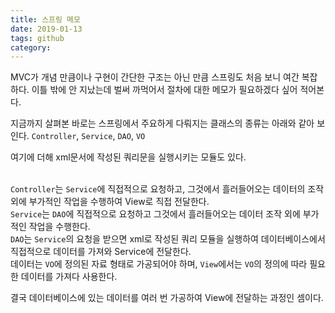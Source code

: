 ```yaml
---
title: 스프링 메모
date: 2019-01-13
tags: github 
category: 
---
```


MVC가 개념 만큼이나 구현이 간단한 구조는 아닌 만큼 스프링도 처음 보니 여간 복잡하다. 
이틀 밖에 안 지났는데 벌써 까먹어서 절차에 대한 메모가 필요하겠다 싶어 적어본다.

지금까지 살펴본 바로는 스프링에서 주요하게 다뤄지는 클래스의 종류는 아래와 같아 보인다.
`Controller`, `Service`, `DAO`, `VO`

여기에 더해 xml문서에 작성된 쿼리문을 실행시키는 모듈도 있다.

<br>`Controller`는 `Service`에 직접적으로 요청하고, 그것에서 흘러들어오는 데이터의 조작 외에 부가적인 작업을 수행하여 View로 직접 전달한다.
<br>`Service`는 `DAO`에 직접적으로 요청하고 그것에서 흘러들어오는 데이터 조작 외에 부가적인 작업을 수행한다. 
<br>`DAO`는 `Service`의 요청을 받으면 xml로 작성된 쿼리 모듈을 실행하여 데이터베이스에서 직접적으로 데이터를 가져와 Service에 전달한다.
<br>데이터는 `VO`에 정의된 자료 형태로 가공되어야 하며, `View`에서는 `VO`의 정의에 따라 필요한 데이터를 가져다 사용한다.

결국 데이터베이스에 있는 데이터를 여러 번 가공하여 View에 전달하는 과정인 셈이다. 



